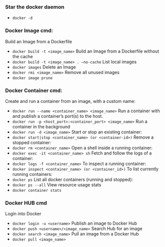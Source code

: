 ### Star the docker daemon
* `docker -d`
### Docker Image cmd:
Build an Image from a Dockerfile
* `docker build -t <image_name>`
Build an Image from a Dockerfile without the cache
* `docker build -t <image_name> . –no-cache`
List local images
* `docker images`
Delete an Image
* `docker rmi <image_name>`
Remove all unused images
* `docker image prune`

### Docker Container cmd:
Create and run a container from an image, with a custom name:
* `docker run --name <container_name> <image_name>`
Run a container with and publish a container’s port(s) to the host.
* `docker run -p <host_port>:<container_port> <image_name>`
Run a container in the background
* `docker run -d <image_name>`
Start or stop an existing container:
* `docker start|stop <container_name> (or <container-id>)`
Remove a stopped container:
* `docker rm <container_name>`
Open a shell inside a running container:
* `docker exec -it <container_name> sh`
Fetch and follow the logs of a container:
* `docker logs -f <container_name>`
To inspect a running container:
* `docker inspect <container_name> (or <container_id>)`
To list currently running containers:
* `docker ps`
List all docker containers (running and stopped):
* `docker ps --all`
View resource usage stats
* `docker container stats`

### Docker HUB cmd
Login into Docker
* `docker login -u <username>`
Publish an image to Docker Hub
* `docker push <username>/<image_name>`
Search Hub for an image
* `docker search <image_name>`
Pull an image from a Docker Hub
* `docker pull <image_name>`
